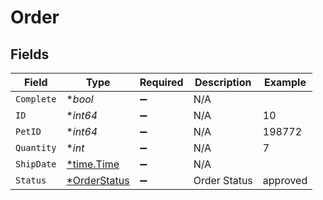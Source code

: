 # Order


## Fields

| Field                                              | Type                                               | Required                                           | Description                                        | Example                                            |
| -------------------------------------------------- | -------------------------------------------------- | -------------------------------------------------- | -------------------------------------------------- | -------------------------------------------------- |
| `Complete`                                         | **bool*                                            | :heavy_minus_sign:                                 | N/A                                                |                                                    |
| `ID`                                               | **int64*                                           | :heavy_minus_sign:                                 | N/A                                                | 10                                                 |
| `PetID`                                            | **int64*                                           | :heavy_minus_sign:                                 | N/A                                                | 198772                                             |
| `Quantity`                                         | **int*                                             | :heavy_minus_sign:                                 | N/A                                                | 7                                                  |
| `ShipDate`                                         | [*time.Time](https://pkg.go.dev/time#Time)         | :heavy_minus_sign:                                 | N/A                                                |                                                    |
| `Status`                                           | [*OrderStatus](../../models/shared/orderstatus.md) | :heavy_minus_sign:                                 | Order Status                                       | approved                                           |